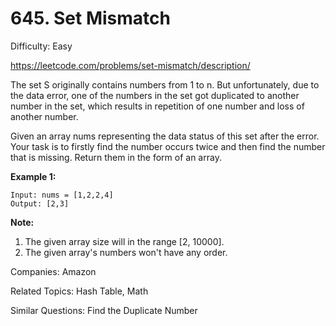 # 645. Set Mismatch

Difficulty: Easy

https://leetcode.com/problems/set-mismatch/description/

The set S originally contains numbers from 1 to n. But unfortunately, due to the data error, one of the numbers in the set got duplicated to another number in the set, which results in repetition of one number and loss of another number.

Given an array nums representing the data status of this set after the error. Your task is to firstly find the number occurs twice and then find the number that is missing. Return them in the form of an array.

**Example 1:**
```
Input: nums = [1,2,2,4]
Output: [2,3]
```
**Note:**
1. The given array size will in the range [2, 10000].
2. The given array's numbers won't have any order.

Companies: Amazon

Related Topics: Hash Table, Math

Similar Questions: Find the Duplicate Number
